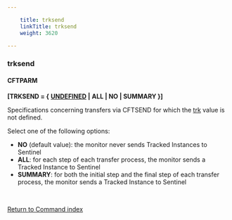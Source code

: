 ```yaml
---

    title: trksend
    linkTitle: trksend
    weight: 3620

---
```

<span id="trksend"></span>

### trksend

#### **CFTPARM**

**\[TRKSEND = {** **<span style="text-decoration: underline;">UNDEFINED</span>
|** **ALL | NO | SUMMARY }\]**

Specifications concerning transfers via CFTSEND for which the [trk](../trk)
value is not defined.

Select one of the following options:

- <span style="font-weight: bold;font-style: normal;">****NO****</span> <span style="font-style: normal;">(default value): the monitor never sends
    Tracked Instances to Sentinel</span>
- <span style="font-weight: bold;">****ALL****</span>: for each step of each transfer
    process, the monitor sends a Tracked Instance to Sentinel
- <span style="font-weight: bold;">****SUMMARY****</span>:
    for both the initial step and the final step of each transfer process,
    the monitor sends a Tracked Instance to Sentinel

 

[Return to Command index](../../)
